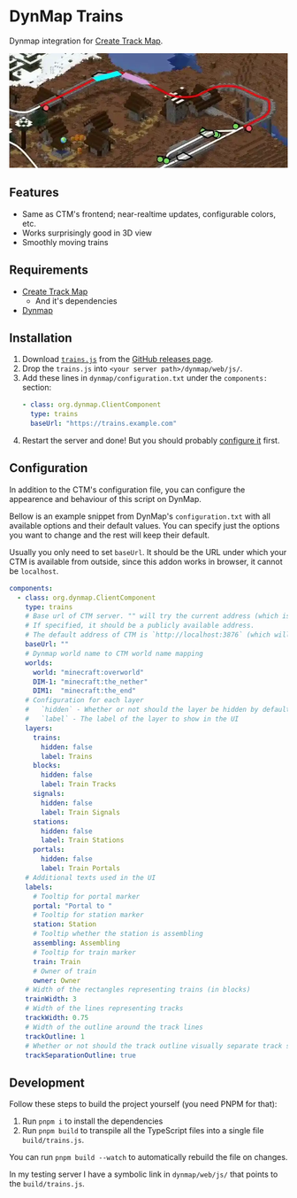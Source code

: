 # DynMap Trains

Dynmap integration for [Create Track Map](https://modrinth.com/mod/create-track-map).

![](train.webp)

## Features

- Same as CTM's frontend; near-realtime updates, configurable colors, etc.
- Works surprisingly good in 3D view
- Smoothly moving trains

## Requirements

- [Create Track Map](https://modrinth.com/mod/create-track-map) 
  - And it's dependencies
- [Dynmap](https://modrinth.com/plugin/dynmap)

## Installation

1. Download [`trains.js`](https://github.com/Zhincore/dynmap-trains/releases/latest/download/trains.js) from the [GitHub releases page](https://github.com/Zhincore/dynmap-trains/releases/latest).
2. Drop the `trains.js` into `<your server path>/dynmap/web/js/`.
3. Add these lines in `dynmap/configuration.txt` under the `components:` section:
    ```yaml
    - class: org.dynmap.ClientComponent
      type: trains
      baseUrl: "https://trains.example.com"
    ```
4. Restart the server and done! But you should probably [configure it](#configuration) first.

## Configuration

In addition to the CTM's configuration file, you can configure the appearence and behaviour of this script on DynMap.

Bellow is an example snippet from DynMap's `configuration.txt` with all available options and their default values. 
You can specify just the options you want to change and the rest will keep their default.

Usually you only need to set `baseUrl`. It should be the URL under which your CTM is available from outside, since this addon works in browser, it cannot be `localhost`. 

```yaml
components:
  - class: org.dynmap.ClientComponent
    type: trains
    # Base url of CTM server. "" will try the current address (which is for example `localhost:8123/api/trains`), you can make this work using a reverse proxy (like Nginx).
    # If specified, it should be a publicly available address.
    # The default address of CTM is `http://localhost:3876` (which will NOT work on the internet, just saying)
    baseUrl: ""
    # Dynmap world name to CTM world name mapping 
    worlds:
      world: "minecraft:overworld"
      DIM-1: "minecraft:the_nether"
      DIM1:  "minecraft:the_end"
    # Configuration for each layer
    #   `hidden` - Whether or not should the layer be hidden by default
    #   `label` - The label of the layer to show in the UI
    layers: 
      trains:
        hidden: false
        label: Trains
      blocks:
        hidden: false
        label: Train Tracks
      signals:
        hidden: false
        label: Train Signals
      stations:
        hidden: false
        label: Train Stations
      portals:
        hidden: false
        label: Train Portals
    # Additional texts used in the UI 
    labels: 
      # Tooltip for portal marker 
      portal: "Portal to "
      # Tooltip for station marker 
      station: Station
      # Tooltip whether the station is assembling 
      assembling: Assembling
      # Tooltip for train marker 
      train: Train
      # Owner of train 
      owner: Owner
    # Width of the rectangles representing trains (in blocks) 
    trainWidth: 3
    # Width of the lines representing tracks 
    trackWidth: 0.75
    # Width of the outline around the track lines 
    trackOutline: 1
    # Whether or not should the track outline visually separate track segments 
    trackSeparationOutline: true
```


## Development

Follow these steps to build the project yourself (you need PNPM for that):

1. Run `pnpm i` to install the dependencies
2. Run `pnpm build` to transpile all the TypeScript files into a single file `build/trains.js`.

You can run `pnpm build --watch` to automatically rebuild the file on changes.

In my testing server I have a symbolic link in `dynmap/web/js/` that points to the `build/trains.js`.
